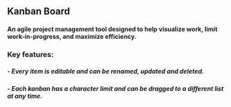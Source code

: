 ## Kanban Board

#### An agile project management tool designed to help visualize work, limit work-in-progress, and maximize efficiency.

### Key features:

##### - Every item is editable and can be renamed, updated and deleted.

##### - Each kanban has a character limit and can be dragged to a different list at any time.
